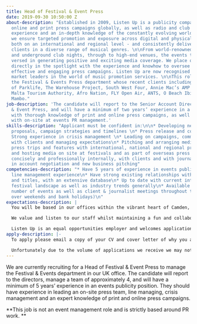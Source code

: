 ```yaml
---
title: Head of Festival & Event Press
date: 2019-09-30 10:50:00 Z
about-description: "Established in 2009, Listen Up is a publicity company offering
  online and print press campaigns globally, as well as radio and club services. With
  experience and an in-depth knowledge of the constantly evolving world of press,
  we ensure targeted promotion and exposure across digital and physical channels -
  both on an international and regional level - and consistently deliver results to
  clients in a diverse range of musical genres. \n\nFrom world-renowned festivals
  and underground club nights, through to high-end venues, the events team are well
  versed in generating positive and exciting media coverage. We place our clients
  directly in the spotlight with the experience and knowhow to oversee thoughtful,
  effective and engaging press campaigns. Listen Up are now recognised as one of the
  market leaders in the world of music promotion services. \n\nThis role is to lead
  the Festival & Events Press department whose recent clients including the likes
  of Parklife, The Warehouse Project, South West Four, Annie Mac’s AMP Lost & Found,
  Malta Tourism Authority, Afro Nation, FLY Open Air, ANTS, O Beach Ibiza and Cafe
  Mambo."
job-description: 'The candidate will report to the Senior Account Director: Festival
  & Event Press, and will have a minimum of two years’ experience in a similar role,
  with thorough knowledge of print and online press campaigns, as well as experience
  with on-site at events PR management.'
skills-description: "Applicant must be confident in:\n\n* Developing new business
  proposals, campaign strategies and timelines \n* Press release and copy writing\n*
  Strong experience in crisis management \n* Leading on campaigns, communicating clearly
  with clients and managing expectations\n* Pitching and arranging media partnerships,
  press trips and features with international, national and regional press\n* Coordinating
  and hosting media on site at festivals and as part of overseas press trips\n* Communicating
  concisely and professionally internally, with clients and with journalists \n* Experience
  in account negotiation and new business pitching"
competencies-description: "* Have 5 years of experience in events publicity \n* Have
  line management experience\n* Have strong existing relationships with key journalists
  and titles, with an extensive database\n* Up to date with current international
  festival landscape as well as industry trends generally\n* Available to attend a
  number of events as well as client & journalist meetings throughout the year (including
  over weekends and bank holidays)\n"
expectations-description: |
  You will be based in our offices within the vibrant heart of Camden, a few minutes’ walk from excellent transport links with the added delights of the world famous market.

  We value and listen to our staff whilst maintaining a fun and collaborative environment, encourage new ideas and offer career progression. Our staff events are legendary and you will be joining our well established team where you will be given genuine care and support from your colleagues and Directors.

  Listen Up is an equal opportunities employer and welcomes applications from all suitably qualified persons regardless of their race, sex, disability, religion/belief, sexual orientation or age.
apply-description: |-
  To apply please email a copy of your CV and cover letter of why you are right for this role to recruitment@listen-up.biz. Please note applicants without a cover letter will not be considered.

  Unfortunately due to the volume of applications we receive we may not be able to respond to all applications but thank you for your interest in working with us, please keep an eye out on our website for any future opportunities.
---
```


We are currently recruiting for a Head of Festival & Event Press to manage the Festival & Events department in our UK office. The candidate will report to the directors, manage a team of approximately 4, and will have a minimum of 5 years’ experience in an events publicity position. They should have experience in leading an on-site press team, line managing, crisis management and an expert knowledge of print and online press campaigns.

**This job is not an event management role and is strictly based around PR work. **